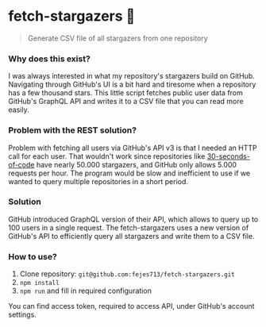 # fetch-stargazers 🔬

> Generate CSV file of all stargazers from one repository 

### Why does this exist?
I was always interested in what my repository's stargazers build on GitHub. Navigating through GitHub's UI is a bit hard and tiresome when a repository has a few thousand stars. This little script fetches public user data from GitHub's GraphQL API and writes it to a CSV file that you can read more easily. 


### Problem with the REST solution?
Problem with fetching all users via GitHub's API v3 is that I needed an HTTP call for each user. That wouldn't work since repositories like [30-seconds-of-code](30-seconds-of-code) have nearly 50.000 stargazers, and GitHub only allows 5.000 requests per hour. The program would be slow and inefficient to use if we wanted to query multiple repositories in a short period.

### Solution
GitHub introduced GraphQL version of their API, which allows to query up to 100 users in a single request. The fetch-stargazers uses a new version of GitHub's API to efficiently query all stargazers and write them to a CSV file. 

### How to use?

1. Clone repository: `git@github.com:fejes713/fetch-stargazers.git`
2. `npm install`
3. `npm run` and fill in required configuration

You can find access token, required to access API, under GitHub's account settings.




